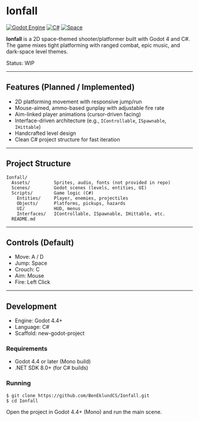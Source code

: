 # Ionfall

[![Godot Engine](https://img.shields.io/badge/Godot-4.4%2B-478CBF?style=for-the-badge&logo=godot-engine&logoColor=white)](https://godotengine.org/)
[![C#](https://img.shields.io/badge/C%23-239120?style=for-the-badge&logo=c-sharp&logoColor=white)](https://docs.microsoft.com/en-us/dotnet/csharp/)
[![Space](https://img.shields.io/badge/Genre-Space-blue?style=for-the-badge)](#)

**Ionfall** is a 2D space-themed shooter/platformer built with Godot 4 and C#.
The game mixes tight platforming with ranged combat, epic music, and dark-space level themes.

Status: WIP

---

## Features (Planned / Implemented)
- 2D platforming movement with responsive jump/run
- Mouse-aimed, ammo-based gunplay with adjustable fire rate
- Aim-linked player animations (cursor-driven facing)
- Interface-driven architecture (e.g., `IControllable`, `ISpawnable`, `IHittable`)
- Handcrafted level design
- Clean C# project structure for fast iteration

---

## Project Structure
    Ionfall/
      Assets/         Sprites, audio, fonts (not provided in repo)
      Scenes/         Godot scenes (levels, entities, UI)
      Scripts/        Game logic (C#)
        Entities/     Player, enemies, projectiles
        Objects/      Platforms, pickups, hazards
        UI/           HUD, menus
        Interfaces/   IControllable, ISpawnable, IHittable, etc.
      README.md

---

## Controls (Default)
- Move: A / D
- Jump: Space
- Crouch: C
- Aim: Mouse
- Fire: Left Click

---

## Development
- Engine: Godot 4.4+
- Language: C#
- Scaffold: new-godot-project

### Requirements
- Godot 4.4 or later (Mono build)
- .NET SDK 8.0+ (for C# builds)

### Running
    $ git clone https://github.com/BenEklundCS/Ionfall.git
    $ cd Ionfall
Open the project in Godot 4.4+ (Mono) and run the main scene.
